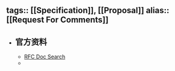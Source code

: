 tags:: [[Specification]], [[Proposal]] 
alias:: [[Request For Comments]]
---

- ## 官方资料
	- [RFC Doc Search](https://datatracker.ietf.org/doc/)
	-